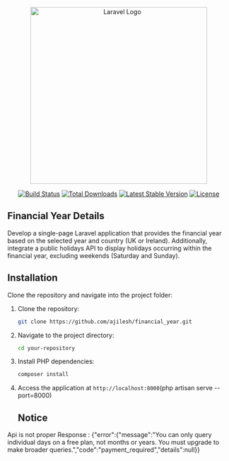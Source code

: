 <p align="center"><a href="https://laravel.com" target="_blank"><img src="https://raw.githubusercontent.com/laravel/art/master/logo-lockup/5%20SVG/2%20CMYK/1%20Full%20Color/laravel-logolockup-cmyk-red.svg" width="400" alt="Laravel Logo"></a></p>

<p align="center">
<a href="https://github.com/laravel/framework/actions"><img src="https://github.com/laravel/framework/workflows/tests/badge.svg" alt="Build Status"></a>
<a href="https://packagist.org/packages/laravel/framework"><img src="https://img.shields.io/packagist/dt/laravel/framework" alt="Total Downloads"></a>
<a href="https://packagist.org/packages/laravel/framework"><img src="https://img.shields.io/packagist/v/laravel/framework" alt="Latest Stable Version"></a>
<a href="https://packagist.org/packages/laravel/framework"><img src="https://img.shields.io/packagist/l/laravel/framework" alt="License"></a>
</p>

## Financial Year Details

Develop a single-page Laravel application that provides the financial year based on the selected year
and country (UK or Ireland). Additionally, integrate a public holidays API to display holidays occurring
within the financial year, excluding weekends (Saturday and Sunday).

## Installation

Clone the repository and navigate into the project folder:

1. Clone the repository:

    ```bash
    git clone https://github.com/ajilesh/financial_year.git
    ```

2. Navigate to the project directory:

    ```bash
    cd your-repository
    ```

3. Install PHP dependencies:

    ```bash
    composer install
    ```

4. Access the application at `http://localhost:8000`(php artisan serve --port=8000)

   ## Notice
Api is not proper
Response :  {"error":{"message":"You can only query individual days on a free plan, not months or years. You must upgrade to make broader queries.","code":"payment_required","details":null}}

